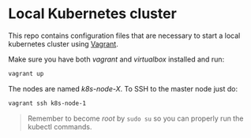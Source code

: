 # Local Kubernetes cluster
This repo contains configuration files that are necessary to start a local kubernetes cluster using [Vagrant](https://vagrantup.com).

Make sure you have both *vagrant* and *virtualbox* installed and run:

```bash
vagrant up
```

The nodes are named *k8s-node-X*. To SSH to the master node just do:

```bash
vagrant ssh k8s-node-1
```

> Remember to become *root* by ```sudo su``` so you can properly run the kubectl commands.